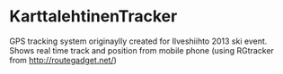 KarttalehtinenTracker
=====================

GPS tracking system originaylly created for Ilveshiihto 2013 ski event.
Shows real time track and position from mobile phone (using RGtracker from http://routegadget.net/)
